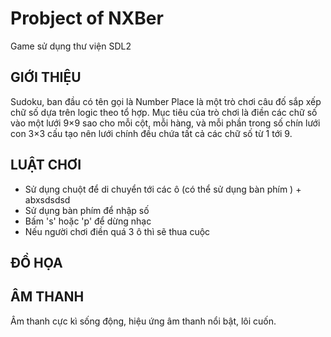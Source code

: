 # Probject of NXBer
Game sử dụng thư viện SDL2

## GIỚI THIỆU
 Sudoku, ban đầu có tên gọi là Number Place là một trò chơi câu đố sắp xếp chữ số dựa trên logic theo tổ hợp. Mục tiêu của trò chơi là điền các chữ số vào một lưới 9×9 sao cho mỗi cột, mỗi hàng, và mỗi phần trong số chín lưới con 3×3 cấu tạo nên lưới chính đều chứa tất cả các chữ số từ 1 tới 9.
  
## LUẬT CHƠI
- Sử dụng chuột để di chuyển tới các ô (có thể sử dụng bàn phím ) 
         + abxsdsdsd
- Sử dụng bàn phím để nhập số 
- Bấm 's' hoặc 'p' để dừng nhạc
- Nếu người chơi điền quá 3 ô thì sẽ thua cuộc 

## ĐỒ HỌA





## ÂM THANH
 Âm thanh cực kì sống động, hiệu ứng âm thanh nổi bật, lôi cuốn.
